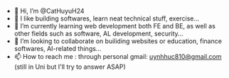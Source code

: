 - 👋 Hi, I’m @CatHuyuH24
- 👀 I like building softwares, learn neat technical stuff, exercise...
- 🌱 I’m currently learning web development both FE and BE, as well as other fields such as software, AL development, security...
- 💞️ I’m looking to collaborate on builiding websites or education, finance softwares, AI-related things...
- 📫 How to reach me : through personal gmail: uynhhuc810@gmail.com (still in Uni but I'll try to answer ASAP)

<!---
CatHuyuH24/CatHuyuH24 is a ✨ special ✨ repository because its `README.md` (this file) appears on your GitHub profile.
You can click the Preview link to take a look at your changes.
--->
